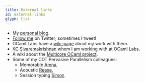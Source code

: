 ```yaml
---
title: External links
id: external-links
glyph: list
---
```

* My [personal blog](http://www.dhil.net).
* [Follow me](https://twitter.com/intent/user?screen_name=dhillerstrom) on Twitter; sometimes I tweet!
* OCaml Labs have a [wiki-page](https://ocaml.io/w/Daniel_Hillerstr%C3%B6m) about my work with them.
* [KC Sivaramakrishnan](http://kcsrk.info/) whom I am working with at OCaml Labs.
* A wiki about the [Multicore OCaml project](https://ocaml.io/w/Multicore). 
* Some of my CDT Pervasive Parallelism colleagues:
    - Memorable [Amna](http://homepages.inf.ed.ac.uk/s1521171/),
    - Acoustic [Reese](http://homepages.inf.ed.ac.uk/s1147290/),
    - Session typing [Simon](http://homepages.inf.ed.ac.uk/s1430862/). 
